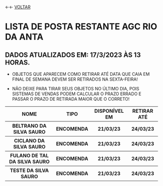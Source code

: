 ←← [VOLTAR](https://github.com/DiogoAlbano/PostaRestanteSantaTerezinha/blob/main/Lista.md)

# LISTA DE POSTA RESTANTE AGC RIO DA ANTA
## DADOS ATUALIZADOS EM: 17/3/2023 ÀS 13 HORAS.

* OBJETOS QUE APARECEM COMO RETIRAR ATÉ DATA QUE CAIA EM FINAL DE SEMANA DEVEM SER RETIRADOS NA SEXTA-FEIRA! 

* NÃO DEIXE PARA TIRAR SEUS OBJETOS NO ÚLTIMO DIA, POIS SISTEMAS DE VENDAS PODEM CALCULAR O PRAZO ERRADO E PASSAR O PRAZO DE RETIRADA MAIOR QUE O CORRETO!

<table><tr><th>NOME</th><th>TIPO</th><th>DISPONÍVEL EM</th><th>RETIRAR ATÉ</th></tr> 
<tr><th>BELTRANO DA SILVA SAURO</th><th>ENCOMENDA</th><th>21/03/23</th><th>24/03/23</th></tr>
<tr><th>CICLANO DA SILVA SAURO</th><th>ENCOMENDA</th><th>21/03/23</th><th>24/03/23</th></tr>
<tr><th>FULANO DE TAL DA SILVA SAURO</th><th>ENCOMENDA</th><th>21/03/23</th><th>24/03/23</th></tr>
<tr><th>TESTE DA SILVA SAURO</th><th>ENCOMENDA</th><th>21/03/23</th><th>24/03/23</th></tr>
</table>
